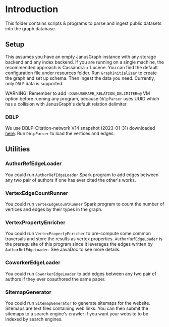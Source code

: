 # Introduction

This folder contains scripts & programs to parse and ingest
public datasets into the graph database.

## Setup

This assumes you have an empty JanusGraph instance with any storage backend and
any index backend. If you are running on a single machine, the recommended approach
is Cassandra + Lucene. You can find the default configuration file under resources
folder. Run `GraphInitializer` to create the graph and set up schema. Then ingest
the data you need. Currently, only `DBLP` data is supported.

WARNING: Remember to add `-DJANUSGRAPH_RELATION_DELIMITER=@` VM option before running
any program, because `DblpParser` uses UUID which has a collision with JanusGraph's
default relation delimiter.

### DBLP

We use DBLP-Citation-network V14 snapshot (2023-01-31) downloaded [here](https://www.aminer.org/citation).
Run `DblpParser` to load the vertices and edges. 

## Utilities

### AuthorRefEdgeLoader

You could run `AuthorRefEdgeLoader` Spark
program to add edges between any two pair of authors if one has ever cited the other's works.

### VertexEdgeCountRunner

You could run `VertexEdgeCountRunner` Spark program to count the number of vertices and edges
by their types in the graph.

### VertexPropertyEnricher

You could run `VertexPropertyEnricher` to pre-compute some common traversals
and store the results as vertex properties. `AuthorRefEdgeLoader` is the prerequisite
of this program since it leverages the edges written by `AuthorRefEdgeLoader`. See
JavaDoc to see more details.

### CoworkerEdgeLoader

You could run `CoworkerEdgeLoader` to add edges between any two pair of authors
if they ever coauthored the same paper.

### SitemapGenerator

You could run `SitemapGenerator` to generate sitemaps for the website. Sitemaps are text
files containing web links. You can then submit the sitemaps to a search engine's crawler
if you want your website to be indexed by search engines.